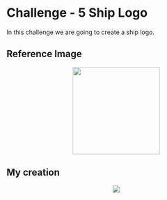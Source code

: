 # Challenge - 5 Ship Logo

In this challenge we are going to create a ship logo. 
## Reference Image
<p text align="center"><Img src="https://user-images.githubusercontent.com/54719422/95497936-bcbff680-09c0-11eb-91eb-499a31d593dc.png" height=200></p>

## My creation 

<p text align="center"><Img src="https://user-images.githubusercontent.com/54719422/95498758-ed546000-09c1-11eb-82c7-85e8cae7ba30.png"></p>
